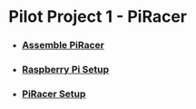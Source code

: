 # Pilot Project 1 - PiRacer
* ### [Assemble PiRacer](https://www.waveshare.com/w/upload/a/a2/Piracer_pro_ai_kit-en2.pdf)
* ### [Raspberry Pi Setup](https://github.com/MoonGyu-Jeong/Pilot-Project-1/tree/main/subject/RPi-Setup)
* ### [PiRacer Setup](https://github.com/MoonGyu-Jeong/Pilot-Project-1/tree/main/subject/PiRacer-Setup)
